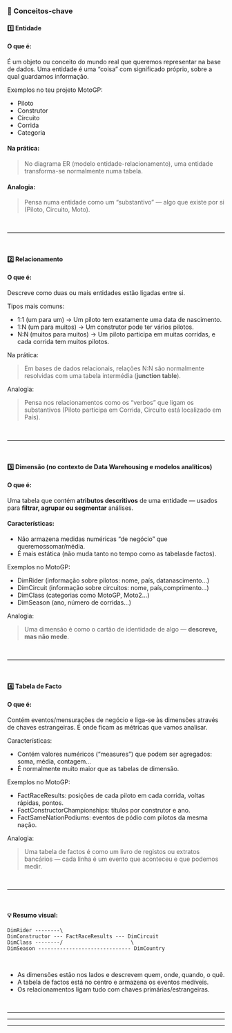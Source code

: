 
### 📌 Conceitos-chave

#### 1️⃣ Entidade

#### O que é:

É um objeto ou conceito do mundo real que queremos representar na base de dados.
Uma entidade é uma “coisa” com significado próprio, sobre a qual guardamos informação.

Exemplos no teu projeto MotoGP:

- Piloto
- Construtor
- Circuito
- Corrida
- Categoria

#### Na prática:

> No diagrama ER (modelo entidade-relacionamento), uma entidade transforma-se normalmente numa tabela.

#### Analogia:

> Pensa numa entidade como um “substantivo” — algo que existe por si (Piloto, Circuito, Moto).

<br>

---

<br>

#### 2️⃣ Relacionamento

#### O que é:

Descreve como duas ou mais entidades estão ligadas entre si.

Tipos mais comuns:

- 1:1 (um para um) → Um piloto tem exatamente uma data de nascimento.
- 1:N (um para muitos) → Um construtor pode ter vários pilotos.
- N:N (muitos para muitos) → Um piloto participa em muitas corridas, e cada corrida tem muitos pilotos.

Na prática:

> Em bases de dados relacionais, relações N:N são normalmente resolvidas com uma tabela intermédia (**junction table**).

Analogia:

> Pensa nos relacionamentos como os “verbos” que ligam os substantivos (Piloto participa em Corrida, Circuito está localizado em País).

<br>

---

<br>

#### 3️⃣ Dimensão (no contexto de Data Warehousing e modelos analíticos)

#### O que é:

Uma tabela que contém **atributos descritivos** de uma entidade — usados para **filtrar, agrupar ou segmentar** análises.

#### Características:

- Não armazena medidas numéricas “de negócio” que queremossomar/média.
- É mais estática (não muda tanto no tempo como as tabelasde factos).

Exemplos no MotoGP:

- DimRider (informação sobre pilotos: nome, país, datanascimento…)
- DimCircuit (informação sobre circuitos: nome, país,comprimento…)
- DimClass (categorias como MotoGP, Moto2…)
- DimSeason (ano, número de corridas…)

Analogia:

> Uma dimensão é como o cartão de identidade de algo — **descreve, mas não mede**.

<br>

---

<br>

#### 4️⃣ Tabela de Facto

#### O que é:

Contém eventos/mensurações de negócio e liga-se às dimensões através de chaves estrangeiras.
É onde ficam as métricas que vamos analisar.

Características:

- Contém valores numéricos (“measures”) que podem ser agregados: soma, média, contagem…
- É normalmente muito maior que as tabelas de dimensão.

Exemplos no MotoGP:

- FactRaceResults: posições de cada piloto em cada corrida, voltas rápidas, pontos.
- FactConstructorChampionships: títulos por construtor e ano.
- FactSameNationPodiums: eventos de pódio com pilotos da mesma nação.
  
Analogia:

> Uma tabela de factos é como um livro de registos ou extratos bancários — cada linha é um evento que aconteceu e que podemos medir.

<br>

---

<br>

#### 💡 Resumo visual:

```text
DimRider --------\
DimConstructor --- FactRaceResults --- DimCircuit
DimClass --------/                      \
DimSeason ------------------------------ DimCountry
```

<br>

- As dimensões estão nos lados e descrevem quem, onde, quando, o quê.
- A tabela de factos está no centro e armazena os eventos medíveis.
- Os relacionamentos ligam tudo com chaves primárias/estrangeiras.

<br>

---
---
---